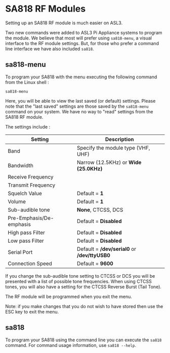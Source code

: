# SA818 RF Modules

Setting up an SA818 RF module is much easier on ASL3.

Two new commands were added to ASL3 Pi Appliance systems to program the module.
We believe that most will prefer using `sa818-menu`, a visual interface to the RF module settings.
But, for those who prefer a command line interface we have also included `sa818`.

## sa818-menu

To program your SA818 with the menu executing the following command from the Linux shell :

```
sa818-menu
```

Here, you will be able to view the last saved (or default) settings.
Please note that the "last saved" settings are those saved by the `sa818-menu` command on your system.  We have no way to "read" settings from the SA818 RF module.

The settings include :


| Setting | Description |
|---------|-------------|
| Band | Specify the module type (VHF, UHF) |
| Bandwidth | Narrow (12.5KHz) or **Wide (25.0KHz)** |
| Receive Frequency | |
| Transmit Frequency | |
| Squelch Value | Default = **1** |
| Volume | Default = **1** |
| Sub-audible tone | **None**, CTCSS, DCS |
| Pre-Emphasis/De-emphasis | Default = **Disabled** |
| High pass Filter | Default = **Disabled** |
| Low pass Filter | Default = **Disabled** |
| Serial Port | Default = **/dev/serial0** or **/dev/ttyUSB0** |
| Connection Speed | Default = **9600** |

If you change the sub-audible tone setting to CTCSS or DCS you will be presented with a list of possible tone frequencies.  When using CTCSS tones, you will also have a setting for the CTCSS Reverse Burst (Tail Tone).

The RF module will be programmed when you exit the menu.

Note: if you make changes that you do not wish to have stored then use the ESC key to exit the menu.

## sa818

To program your SA818 using the command line you can execute the `sa818` command.  For command usage information, use `sa818 --help`.

